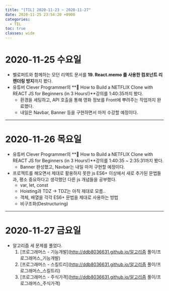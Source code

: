 ```yaml
---
title: "[TIL] 2020-11-23 ~ 2020-11-27"
date: 2020-11-25 23:54:20 +0900
categories:
  - TIL
toc: true
classes: wide
---
```


# 2020-11-25 수요일

- 벨로퍼트와 함께하는 모던 리액트 문서를 **19. React.memo 를 사용한 컴포넌트 리렌더링 방지**까지 봤다.
- 유튜버 Clever Programmer의 **🔴 How to Build a NETFLIX Clone with REACT JS for Beginners (in 3 Hours!)**강의를 1:40:35까지 봤다.
  - 환경을 세팅하고, API 호출을 통해 영화 정보를 Front에 뿌려주는 작업까지 완료했다.
  - 내일은 Navbar, Banner 등을 구현하면서 마저 수강할 예정이다.

---

# 2020-11-26 목요일

- 유튜버 Clever Programmer의 **🔴 How to Build a NETFLIX Clone with REACT JS for Beginners (in 3 Hours!)**강의를 1:40:35 ~ 2:35:31까지 봤다.
  - Banner 완성했고, Navbar는 내일 마저 구현할 예정이다.
- 프로젝트를 해오면서 제대로 활용하지 못한 js ES6+ 이상에서 새로 추가된 문법들과, 평소 중요하다고 생각했던 다른 js 개념들을 공부했다.
  - var, let, const
  - Hoisting과 TDZ -> TDZ는 아직 제대로 모름..
  - 객체, 배열을 각각 ES6+ 문법을 제대로 사용하는 방법
  - 비구조화(Destructuring)

---

# 2020-11-27 금요일

- 알고리즘 세 문제를 풀었다.
  1. [프로그래머스 - 기능개발](http://ddb8036631.github.io/알고리즘 풀이/프로그래머스_기능개발)
  2. [프로그래머스 - 스킬트리](http://ddb8036631.github.io/알고리즘 풀이/프로그래머스_스킬트리)
  3. [프로그래머스 - 주식가격](http://ddb8036631.github.io/알고리즘 풀이/프로그래머스_주식가격)
